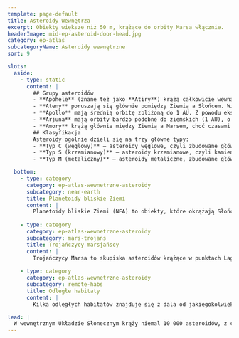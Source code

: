 ```yaml
---
template: page-default
title: Asteroidy Wewnętrza
excerpt: Obiekty większe niż 50 m, krążące do orbity Marsa włącznie.
headerImage: mid-ep-asteroid-door-head.jpg
category: ep-atlas
subcategoryName: Asteroidy wewnętrzne
sort: 9

slots:
  aside:
    - type: static
      content: |
        ## Grupy asteroidów
        - **Apohele** (znane też jako **Atiry**) krążą całkowicie wewnątrz orbity Ziemi — ich aphelium wynosi 0,983 AU lub mniej.
        - **Ateny** poruszają się głównie pomiędzy Ziemią a Słońcem. Wiele z nich ma jednak ekscentryczne orbity, przez co w punkcie aphelium czasami przecinają orbitę Ziemi.
        - **Apollo** mają średnią orbitę zbliżoną do 1 AU. Z powodu ekscentryczności ich trajektorie regularnie przecinają orbitę Ziemi.
        - **Arjuna** mają orbity bardzo podobne do ziemskich (1 AU), o niskiej ekscentryczności i niewielkim nachyleniu.
        - **Amory** krążą głównie między Ziemią a Marsem, choć czasami przecinają orbitę Marsa — nigdy jednak nie przecinają orbity Ziemi.
        ## Klasyfikacja
        Asteroidy ogólnie dzieli się na trzy główne typy:
        - **Typ C (węglowy)** — asteroidy węglowe, czyli zbudowane głównie z pierwotnych, bogatych w węgiel materiałów. Są ciemniejsze i mniej refleksyjne niż inne asteroidy, co sprawia, że trudniej je dostrzec wizualnie. Większość asteroidów (około 75%) należy do tej kategorii.
        - **Typ S (krzemianowy)** — asteroidy krzemianowe, czyli kamienne, składające się głównie z krzemianów żelaza i magnezu. To druga najliczniejsza grupa (około 13%).
        - **Typ M (metaliczny)** — asteroidy metaliczne, zbudowane głównie z żelaza i niklu lub innych metali zmieszanych ze skałą. Są umiarkowanie jasne i dobrze odbijają światło. Ze względu na wysoką zawartość metali są najbardziej pożądane do celów górniczych, ale stanowią najmniejszą grupę (około 10%).

  bottom:
    - type: category
      category: ep-atlas-wewnetrzne-asteroidy
      subcategory: near-earth
      title: Planetoidy bliskie Ziemi
      content: |
        Planetoidy bliskie Ziemi (NEA) to obiekty, które okrążają Słońce głównie wewnątrz orbity Marsa. Z definicji mają one średnicę większą niż 50 metrów (mniejsze obiekty klasyfikowane są jako meteory), a największe z nich osiągają szerokość do 34 kilometrów. Dzieli się je na kilka rodzin, w zależności od średniego promienia ich orbit, porównywanego do orbity Ziemi (1 AU). Ponieważ większość planetoid ma orbity ekscentryczne (bardziej eliptyczne niż kołowe), klasyfikacja ta nie zawsze precyzyjnie określa ich rzeczywiste położenie względem Ziemi czy innych ciał niebieskich.
        
    - type: category
      category: ep-atlas-wewnetrzne-asteroidy
      subcategory: mars-trojans
      title: Trojańczycy marsjańscy
      content: |
        Trojańczycy Marsa to skupiska asteroidów krążące w punktach Lagrange’a L4 i L5 układu Mars–Słońce. Technicznie należą do grupy asteroidów typu Apollo. Choć nie są tak liczne jak trojańczycy Jowisza czy Urana, wciąż liczą się w setkach. Znajdują się tam także dziesiątki habitatów.
      
    - type: category
      category: ep-atlas-wewnetrzne-asteroidy
      subcategory: remote-habs
      title: Odległe habitaty
      content: |
        Kilka odległych habitatów znajduje się z dala od jakiegokolwiek ciała planetarnego lub asteroidy. Podobnie, niektóre duże statki kosmiczne pełnią funkcję mobilnych habitatów.

lead: |
  W wewnętrznym Układzie Słonecznym krąży niemal 10 000 asteroidów, z czego co najmniej tysiąc ma ponad kilometr średnicy i nadaje się do umieszczenia na nich dużego habitatu typu Cole lub ula. Wiele z nich posiada mniejsze stacje z kopułami lub w stylu puszki. Większość z tych obiektów zaczynała jako kolonie górnicze, choć niemało zostało założonych przez grupy poszukujące odosobnienia i izolacji.
---
```

